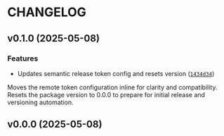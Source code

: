 # CHANGELOG


## v0.1.0 (2025-05-08)

### Features

- Updates semantic release token config and resets version
  ([`1434d34`](https://github.com/Danielcmc100/versoes_python/commit/1434d3436676ff418f960584dbd9f6d351fa8eb1))

Moves the remote token configuration inline for clarity and compatibility. Resets the package
  version to 0.0.0 to prepare for initial release and versioning automation.


## v0.0.0 (2025-05-08)
